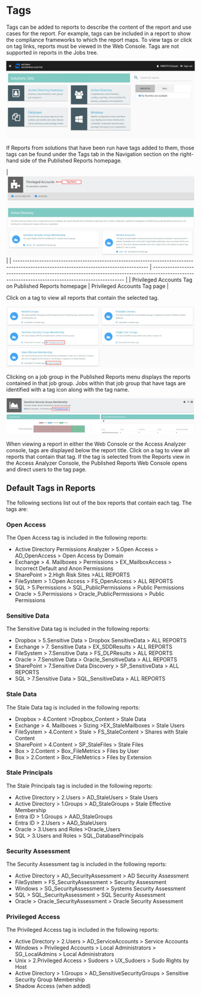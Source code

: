 # Tags

Tags can be added to reports to describe the content of the report and use cases for the report. For
example, tags can be included in a report to show the compliance frameworks to which the report
maps. To view tags or click on tag links, reports must be viewed in the Web Console. Tags are not
supported in reports in the Jobs tree.

![Web Console Home Page](../../../../static/img/product_docs/accessanalyzer/install/application/reports/webconsolehome.webp)

If Reports from solutions that have been run have tags added to them, those tags can be found under
the Tags tab in the Navigation section on the right-hand side of the Published Reports homepage.

| ![Tags tab on Web Console homepage](../../../../static/img/product_docs/accessanalyzer/admin/report/privilegedaccountstag.webp) |
| -------------------------------------------------------------------------------------------------------------------------------------- | ------------------------------------------------------------------------------------------------------------------------------------------------ |
| Privileged Accounts Tag on Published Reports homepage                                                                                  | Privileged Accounts Tag page                                                                                                                     |

Click on a tag to view all reports that contain the selected tag.

![Job Group view in the Web Console](../../../../static/img/product_docs/accessanalyzer/admin/report/jobgroupview.webp)

Clicking on a job group in the Published Reports menu displays the reports contained in that job
group. Jobs within that job group that have tags are identified with a tag icon along with the tag
name.

![Report header](../../../../static/img/product_docs/accessanalyzer/admin/report/reportheader.webp)

When viewing a report in either the Web Console or the Access Analyzer console, tags are displayed
below the report title. Click on a tag to view all reports that contain that tag. If the tag is
selected from the Reports view in the Access Analyzer Console, the Published Reports Web Console
opens and direct users to the tag page.

## Default Tags in Reports

The following sections list out of the box reports that contain each tag. The tags are:

### Open Access

The Open Access tag is included in the following reports:

- Active Directory Permissions Analyzer > 5.Open Access > AD_OpenAccess > Open Access by Domain
- Exchange > 4. Mailboxes > Permissions > EX_MailboxAccess > Incorrect Default and Anon Permissions
- SharePoint > 2.High Risk Sites >ALL REPORTS
- FileSystem > 1.Open Access > FS_OpenAccess > ALL REPORTS
- SQL > 5.Permissions > SQL_PublicPermissions > Public Permissions
- Oracle > 5.Permissions > Oracle_PublicPermissions > Public Permissions

### Sensitive Data

The Sensitive Data tag is included in the following reports:

- Dropbox > 5.Sensitive Data > Dropbox SensitiveData > ALL REPORTS
- Exchange > 7. Sensitive Data > EX_SDDResults > ALL REPORTS
- FileSystem > 7.Sensitive Data > FS_DLPResults > ALL REPORTS
- Oracle > 7.Sensitive Data > Oracle_SensitiveData > ALL REPORTS
- SharePoint > 7.Sensitive Data Discovery > SP_SensitiveData > ALL REPORTS
- SQL > 7.Sensitive Data > SQL_SensitiveData > ALL REPORTS

### Stale Data

The Stale Data tag is included in the following reports:

- Dropbox > 4.Content >Dropbox_Content > Stale Data
- Exchange > 4. Mailboxes > Sizing >EX_StaleMailboxes > Stale Users
- FileSystem > 4.Content > Stale > FS_StaleContent > Shares with Stale Content
- SharePoint > 4.Content > SP_StaleFiles > Stale Files
- Box > 2.Content > Box_FileMetrics > Files by User
- Box > 2.Content > Box_FileMetrics > Files by Extension

### Stale Principals

The Stale Principals tag is included in the following reports:

- Active Directory > 2.Users > AD_StaleUsers > Stale Users
- Active Directory > 1.Groups > AD_StaleGroups > Stale Effective Membership
- Entra ID > 1.Groups > AAD_StaleGroups
- Entra ID > 2.Users > AAD_StaleUsers
- Oracle > 3.Users and Roles >Oracle_Users
- SQL > 3.Users and Roles > SQL_DatabasePrincipals

### Security Assessment

The Security Assessment tag is included in the following reports:

- Active Directory > AD_SecurityAssessment > AD Security Assessment
- FileSystem > FS_SecurityAssessment > Security Assessment
- Windows > SG_SecurityAssessment > Systems Security Assessment
- SQL > SQL_SecurityAssessment > SQL Security Assessment
- Oracle > Oracle_SecurityAssessment > Oracle Security Assessment

### Privileged Access

The Privileged Access tag is included in the following reports:

- Active Directory > 2.Users > AD_ServiceAccounts > Service Accounts
- Windows > Privileged Accounts > Local Administrators > SG_LocalAdmins > Local Administrators
- Unix > 2.Privileged Access > Sudoers > UX_Sudoers > Sudo Rights by Host
- Active Directory > 1.Groups > AD_SensitiveSecurityGroups > Sensitive Security Group Membership
- Shadow Access (when added)
